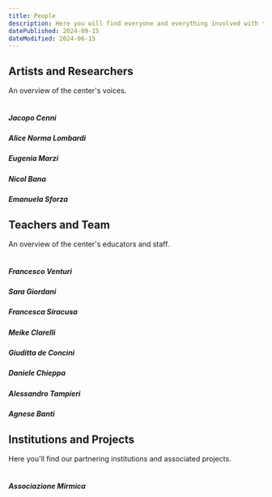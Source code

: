 ```yaml
---
title: People
description: Here you will find everyone and everything involved with the center's activities, separated into collaborators, team members, and affiliated projects, all listed in alphabetical order.
datePublished: 2024-09-15
dateModified: 2024-06-15
---
```


## Artists and Researchers

An overview of the center's voices.
<br />
<br />

##### Jacopo Cenni

##### Alice Norma Lombardi

##### Eugenia Marzi

##### Nicol Bana

##### Emanuela Sforza




## Teachers and Team

An overview of the center's educators and staff.
<br />
<br />

##### Francesco Venturi

##### Sara Giordani

##### Francesca Siracusa

##### Meike Clarelli

##### Giuditta de Concini

##### Daniele Chieppa

##### Alessandro Tampieri

##### Agnese Banti


## Institutions and Projects

Here you'll find our partnering institutions and associated projects.
<br />
<br />

##### Associazione Mirmica
